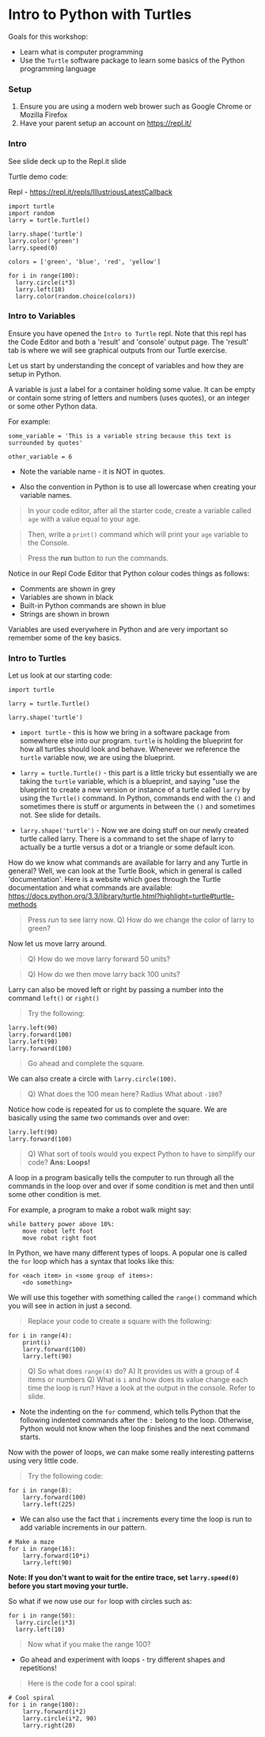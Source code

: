 # Intro to Python with Turtles

Goals for this workshop:
* Learn what is computer programming
* Use the `Turtle` software package to learn some basics of the Python programming language

### Setup
1. Ensure you are using a modern web brower such as Google Chrome or Mozilla Firefox
1. Have your parent setup an account on https://repl.it/

### Intro
See slide deck up to the Repl.it slide

Turtle demo code:

Repl - https://repl.it/repls/IllustriousLatestCallback

```
import turtle
import random
larry = turtle.Turtle()

larry.shape('turtle')
larry.color('green')
larry.speed(0)

colors = ['green', 'blue', 'red', 'yellow']

for i in range(100):
  larry.circle(i*3)
  larry.left(10)
  larry.color(random.choice(colors))
```

### Intro to Variables

Ensure you have opened the `Intro to Turtle` repl. Note that this repl has the Code Editor and both a 'result' and 'console' output page. The 'result' tab is where we will see graphical outputs from our Turtle exercise.

Let us start by understanding the concept of variables and how they are setup in Python.

A variable is just a label for a container holding some value. It can be empty or contain some string of letters and numbers (uses quotes), or an integer or some other Python data. 

For example:
```
some_variable = 'This is a variable string because this text is surrounded by quotes'

other_variable = 6
```

* Note the variable name - it is NOT in quotes. 

* Also the convention in Python is to use all lowercase when creating your variable names. 

> In your code editor, after all the starter code, create a variable called `age` with a value equal to your age.

> Then, write a `print()` command which will print your `age` variable to the Console. 

> Press the **run** button to run the commands.

Notice in our Repl Code Editor that Python colour codes things as follows:
* Comments are shown in grey
* Variables are shown in black
* Built-in Python commands are shown in blue
* Strings are shown in brown

Variables are used everywhere in Python and are very important so remember some of the key basics. 

### Intro to Turtles

Let us look at our starting code:
```
import turtle

larry = turtle.Turtle()

larry.shape('turtle')
```

* `import turtle` - this is how we bring in a software package from somewhere else into our program. `turtle` is holding the blueprint for how all turtles should look and behave. Whenever we reference the `turtle` variable now, we are using the blueprint.

* `larry = turtle.Turtle()` - this part is a little tricky but essentially we are taking the `turtle` variable, which is a blueprint, and saying "use the blueprint to create a new version or instance of a turtle called `larry` by using the `Turtle()` command. In Python, commands end with the `()` and sometimes there is stuff or arguments in between the `()` and sometimes not. See slide for details.

* `larry.shape('turtle')` - Now we are doing stuff on our newly created turtle called larry. There is a command to set the shape of larry to actually be a turtle versus a dot or a triangle or some default icon.

How do we know what commands are available for larry and any Turtle in general? Well, we can look at the Turtle Book, which in general is called 'documentation'. Here is a website which goes through the Turtle documentation and what commands are available: https://docs.python.org/3.3/library/turtle.html?highlight=turtle#turtle-methods 

> Press *run* to see larry now. Q) How do we change the color of larry to green?

Now let us move larry around.

> Q) How do we move larry forward 50 units?

> Q) How do we then move larry back 100 units?

Larry can also be moved left or right by passing a number into the command `left()` or `right()`

> Try the following:
```
larry.left(90)
larry.forward(100)
larry.left(90)
larry.forward(100)
```

> Go ahead and complete the square. 

We can also create a circle with `larry.circle(100)`. 

> Q) What does the 100 mean here? Radius What about `-100`? 

Notice how code is repeated for us to complete the square. We are basically using the same two commands over and over:
```
larry.left(90)
larry.forward(100)
```

> Q) What sort of tools would you expect Python to have to simplify our code? **Ans: Loops!**

A loop in a program basically tells the computer to run through all the commands in the loop over and over if some condition is met and then until some other condition is met.

For example, a program to make a robot walk might say:
```
while battery power above 10%:
    move robot left foot
    move robot right foot
```

In Python, we have many different types of loops. A popular one is called the `for` loop which has a syntax that looks like this:
```
for <each item> in <some group of items>:
    <do something>
```

We will use this together with something called the `range()` command which you will see in action in just a second.

> Replace your code to create a square with the following:
```
for i in range(4):
    print(i)
    larry.forward(100)
    larry.left(90)
```

> Q) So what does `range(4)` do? A) It provides us with a group of 4 items or numbers
> Q) What is `i` and how does its value change each time the loop is run? Have a look at the output in the console. Refer to slide.

* Note the indenting on the `for` commend, which tells Python that the following indented commands after the `:` belong to the loop. Otherwise, Python would not know when the loop finishes and the next command starts. 

Now with the power of loops, we can make some really interesting patterns using very little code.

> Try the following code:
```
for i in range(8):
    larry.forward(100)
    larry.left(225)
```

* We can also use the fact that `i` increments every time the loop is run to add variable increments in our pattern.
```
# Make a maze
for i in range(16):
    larry.forward(10*i)
    larry.left(90)
```

**Note: If you don't want to wait for the entire trace, set `larry.speed(0)` before you start moving your turtle.** 

So what if we now use our `for` loop with circles such as:
```
for i in range(50):
  larry.circle(i*3)
  larry.left(10)
```
> Now what if you make the range 100?

* Go ahead and experiment with loops - try different shapes and repetitions!

> Here is the code for a cool spiral:
```
# Cool spiral
for i in range(100):
    larry.forward(i*2)
    larry.circle(i*2, 90)
    larry.right(20)
```
